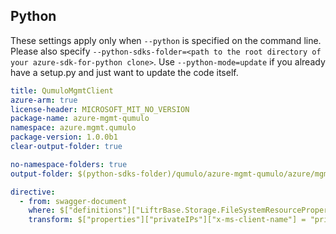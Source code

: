 ## Python

These settings apply only when `--python` is specified on the command line.
Please also specify `--python-sdks-folder=<path to the root directory of your azure-sdk-for-python clone>`.
Use `--python-mode=update` if you already have a setup.py and just want to update the code itself.


``` yaml $(python)
title: QumuloMgmtClient
azure-arm: true
license-header: MICROSOFT_MIT_NO_VERSION
package-name: azure-mgmt-qumulo
namespace: azure.mgmt.qumulo
package-version: 1.0.0b1
clear-output-folder: true
```

``` yaml $(python)
no-namespace-folders: true
output-folder: $(python-sdks-folder)/qumulo/azure-mgmt-qumulo/azure/mgmt/qumulo
```

``` yaml $(python)
directive:
  - from: swagger-document
    where: $["definitions"]["LiftrBase.Storage.FileSystemResourceProperties"]
    transform: $["properties"]["privateIPs"]["x-ms-client-name"] = "private_ips"
```
